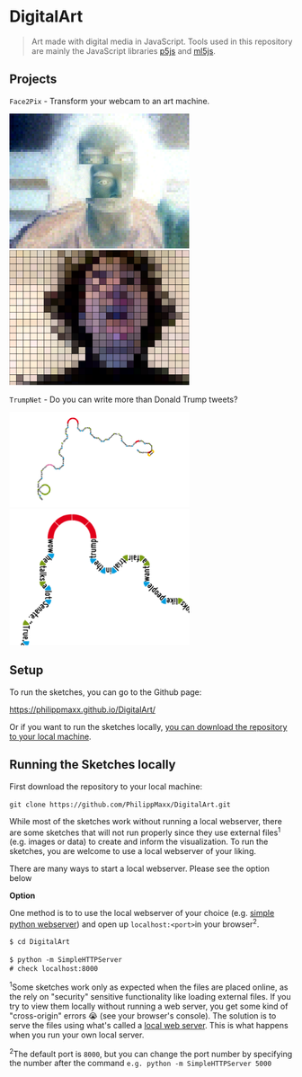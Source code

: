 DigitalArt
==================
>Art made with digital media in JavaScript. Tools used in this repository are mainly the JavaScript libraries [p5js](https://p5js.org) and [ml5js](https://ml5js.org).

Projects
--------------------

`Face2Pix` - Transform your webcam to an art machine.

<img src="/Face2Pix/images/example1.png" width="320"> <img src="/Face2Pix/images/example2.png" width="320">

`TrumpNet` - Do you can write more than Donald Trump tweets?

<img src="/TrumpNet/images/example1.png" width="320"> <img src="/TrumpNet/images/example2.png" width="320">

Setup
--------------------

To run the sketches, you can go to the Github page:

https://philippmaxx.github.io/DigitalArt/

Or if you want to run the sketches locally, [you can download the repository to your local machine]("#running-the-sketches-locally").

Running the Sketches locally
--------------------

First download the repository to your local machine:

`git clone https://github.com/PhilippMaxx/DigitalArt.git`

While most of the sketches work without running a local webserver, there are some sketches that will not run properly since they use external files<sup>1</sup> (e.g. images or data) to create and inform the visualization. To run the sketches, you are welcome to use a local webserver of your liking.

There are many ways to start a local webserver. Please see the option below

**Option**

One method is to to use the local webserver of your choice (e.g. [simple python webserver](https://developer.mozilla.org/en-US/docs/Learn/Common_questions/set_up_a_local_testing_server)) and open up `localhost:<port>`in your browser<sup>2</sup>.

```
$ cd DigitalArt

$ python -m SimpleHTTPServer
# check localhost:8000
```

<sup>1</sup>Some sketches work only as expected when the files are placed online, as the rely on "security" sensitive functionality like loading external files. If you try to view them locally without running a web server, you get some kind of "cross-origin" errors 😭 (see your browser's console). The solution is to serve the files using what's called a [local web server](https://github.com/processing/p5.js/wiki/Local-server). This is what happens when you run your own local server.

<sup>2</sup>The default port is `8000`, but you can change the port number by specifying the number after the command `e.g. python -m SimpleHTTPServer 5000`
